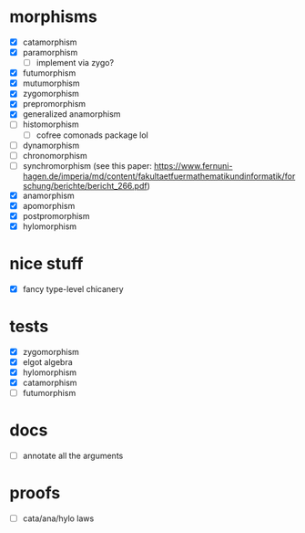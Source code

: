 # morphisms
- [x] catamorphism
- [x] paramorphism
  - [ ] implement via zygo?
- [x] futumorphism
- [x] mutumorphism
- [x] zygomorphism
- [x] prepromorphism
- [x] generalized anamorphism
- [ ] histomorphism
  - [ ] cofree comonads package lol
- [ ] dynamorphism
- [ ] chronomorphism
- [ ] synchromorphism (see this paper:
  https://www.fernuni-hagen.de/imperia/md/content/fakultaetfuermathematikundinformatik/forschung/berichte/bericht_266.pdf)
- [x] anamorphism
- [x] apomorphism
- [x] postpromorphism
- [x] hylomorphism
# nice stuff
- [x] fancy type-level chicanery
# tests
- [x] zygomorphism
- [x] elgot algebra
- [x] hylomorphism
- [x] catamorphism
- [ ] futumorphism
# docs
- [ ] annotate all the arguments
# proofs
- [ ] cata/ana/hylo laws
